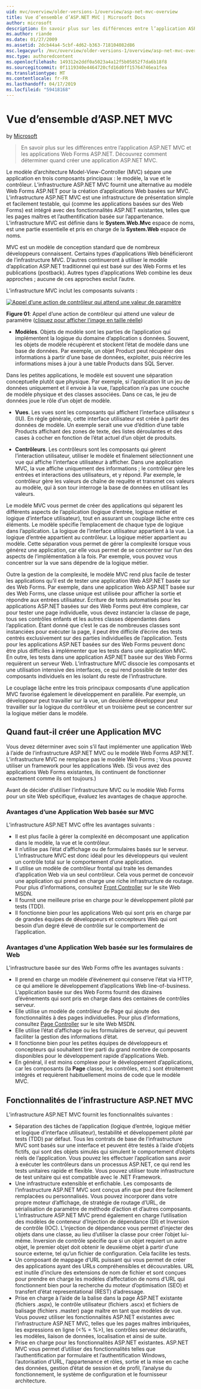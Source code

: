 ```yaml
---
uid: mvc/overview/older-versions-1/overview/asp-net-mvc-overview
title: Vue d’ensemble d’ASP.NET MVC | Microsoft Docs
author: microsoft
description: En savoir plus sur les différences entre l’application ASP.NET MVC et les applications Web Forms ASP.NET. Découvrez comment déterminer quand créer une application ASP.NET MVC.
ms.author: riande
ms.date: 01/27/2009
ms.assetid: 2dcb44a4-5cbf-4d62-b363-718104082d86
msc.legacyurl: /mvc/overview/older-versions-1/overview/asp-net-mvc-overview
msc.type: authoredcontent
ms.openlocfilehash: 149312e2ddf0a5023a4a12f5b05852f7da6b18f8
ms.sourcegitcommit: 0f1119340e4464720cfd16d0ff15764746ea1fea
ms.translationtype: MT
ms.contentlocale: fr-FR
ms.lasthandoff: 04/17/2019
ms.locfileid: "59418168"
---
```

# <a name="aspnet-mvc-overview"></a>Vue d’ensemble d’ASP.NET MVC

by [Microsoft](https://github.com/microsoft)

> En savoir plus sur les différences entre l’application ASP.NET MVC et les applications Web Forms ASP.NET. Découvrez comment déterminer quand créer une application ASP.NET MVC.


Le modèle d’architecture Model-View-Controller (MVC) sépare une application en trois composants principaux : le modèle, la vue et le contrôleur. L’infrastructure ASP.NET MVC fournit une alternative au modèle Web Forms ASP.NET pour la création d’applications Web basées sur MVC. L’infrastructure ASP.NET MVC est une infrastructure de présentation simple et facilement testable, qui (comme les applications basées sur des Web Forms) est intégré avec des fonctionnalités ASP.NET existantes, telles que les pages maîtres et l’authentification basée sur l’appartenance. L’infrastructure MVC est définie dans le **System.Web.Mvc** espace de noms, est une partie essentielle et pris en charge de la **System.Web** espace de noms.   
  
MVC est un modèle de conception standard que de nombreux développeurs connaissent. Certains types d’applications Web bénéficieront de l’infrastructure MVC. D’autres continueront à utiliser le modèle d’application ASP.NET traditionnel qui est basé sur des Web Forms et les publications (postback). Autres types d’applications Web combine les deux approches ; aucune de ces approches exclut l’autre.   
  
L’infrastructure MVC inclut les composants suivants :


[![Appel d’une action de contrôleur qui attend une valeur de paramètre](asp-net-mvc-overview/_static/image1.jpg)](asp-net-mvc-overview/_static/image1.png)

**Figure 01**: Appel d’une action de contrôleur qui attend une valeur de paramètre ([cliquez pour afficher l’image en taille réelle](asp-net-mvc-overview/_static/image2.png))


- **Modèles**. Objets de modèle sont les parties de l’application qui implémentent la logique du domaine d’application s données. Souvent, les objets de modèle récupèrent et stockent l’état de modèle dans une base de données. Par exemple, un objet Product peut récupérer des informations à partir d’une base de données, exploiter, puis réécrire les informations mises à jour à une table Products dans SQL Server.

Dans les petites applications, le modèle est souvent une séparation conceptuelle plutôt que physique. Par exemple, si l’application lit un jeu de données uniquement et il envoie à la vue, l’application n’a pas une couche de modèle physique et des classes associées. Dans ce cas, le jeu de données joue le rôle d’un objet de modèle.

- **Vues**. Les vues sont les composants qui affichent l’interface utilisateur s (IU). En règle générale, cette interface utilisateur est créée à partir des données de modèle. Un exemple serait une vue d’édition d’une table Products affichant des zones de texte, des listes déroulantes et des cases à cocher en fonction de l’état actuel d’un objet de produits.

- **Contrôleurs**. Les contrôleurs sont les composants qui gèrent l’interaction utilisateur, utiliser le modèle et finalement sélectionnent une vue qui affiche l’interface utilisateur à afficher. Dans une application MVC, la vue affiche uniquement des informations ; le contrôleur gère les entrées et interactions des utilisateurs, et y répond. Par exemple, le contrôleur gère les valeurs de chaîne de requête et transmet ces valeurs au modèle, qui à son tour interroge la base de données en utilisant les valeurs.

Le modèle MVC vous permet de créer des applications qui séparent les différents aspects de l’application (logique d’entrée, logique métier et logique d’interface utilisateur), tout en assurant un couplage lâche entre ces éléments. Le modèle spécifie l’emplacement de chaque type de logique dans l’application. La logique de l’interface utilisateur appartient à la vue. La logique d’entrée appartient au contrôleur. La logique métier appartient au modèle. Cette séparation vous permet de gérer la complexité lorsque vous générez une application, car elle vous permet de se concentrer sur l’un des aspects de l’implémentation à la fois. Par exemple, vous pouvez vous concentrer sur la vue sans dépendre de la logique métier.   
  
Outre la gestion de la complexité, le modèle MVC rend plus facile de tester les applications qu’il est de tester une application Web ASP.NET basée sur des Web Forms. Par exemple, dans une application Web ASP.NET basée sur des Web Forms, une classe unique est utilisée pour afficher la sortie et répondre aux entrées utilisateur. Écriture de tests automatisés pour les applications ASP.NET basées sur des Web Forms peut être complexe, car pour tester une page individuelle, vous devez instancier la classe de page, tous ses contrôles enfants et les autres classes dépendantes dans l’application. Étant donné que c’est le cas de nombreuses classes sont instanciées pour exécuter la page, il peut être difficile d’écrire des tests centrés exclusivement sur des parties individuelles de l’application. Tests pour les applications ASP.NET basées sur des Web Forms peuvent donc être plus difficiles à implémenter que les tests dans une application MVC. En outre, les tests dans une application ASP.NET basée sur des Web Forms requièrent un serveur Web. L’infrastructure MVC dissocie les composants et une utilisation intensive des interfaces, ce qui rend possible de tester des composants individuels en les isolant du reste de l’infrastructure.   
  
Le couplage lâche entre les trois principaux composants d’une application MVC favorise également le développement en parallèle. Par exemple, un développeur peut travailler sur la vue, un deuxième développeur peut travailler sur la logique du contrôleur et un troisième peut se concentrer sur la logique métier dans le modèle.

## <a name="deciding-when-to-create-an-mvc-application"></a>Quand faut-il créer une Application MVC

Vous devez déterminer avec soin s’il faut implémenter une application Web à l’aide de l’infrastructure ASP.NET MVC ou le modèle Web Forms ASP.NET. L’infrastructure MVC ne remplace pas le modèle Web Forms ; Vous pouvez utiliser un framework pour les applications Web. (Si vous avez des applications Web Forms existantes, ils continuent de fonctionner exactement comme ils ont toujours.)   
  
Avant de décider d’utiliser l’infrastructure MVC ou le modèle Web Forms pour un site Web spécifique, évaluez les avantages de chaque approche.

### <a name="advantages-of-an-mvc-based-web-application"></a>Avantages d’une Application Web basée sur MVC

L’infrastructure ASP.NET MVC offre les avantages suivants :

- Il est plus facile à gérer la complexité en décomposant une application dans le modèle, la vue et le contrôleur.
- Il n’utilise pas l’état d’affichage ou de formulaires basés sur le serveur. L’infrastructure MVC est donc idéal pour les développeurs qui veulent un contrôle total sur le comportement d’une application.
- Il utilise un modèle de contrôleur frontal qui traite les demandes d’application Web via un seul contrôleur. Cela vous permet de concevoir une application qui prend en charge une riche infrastructure de routage. Pour plus d’informations, consultez [Front Controller](https://go.microsoft.com/fwlink/?LinkId=106357 "Front Controller") sur le site Web MSDN.
- Il fournit une meilleure prise en charge pour le développement piloté par tests (TDD).
- Il fonctionne bien pour les applications Web qui sont pris en charge par de grandes équipes de développeurs et concepteurs Web qui ont besoin d’un degré élevé de contrôle sur le comportement de l’application.

### <a name="advantages-of-a-web-forms-based-web-application"></a>Avantages d’une Application Web basée sur les formulaires de Web

L’infrastructure basée sur des Web Forms offre les avantages suivants :

- Il prend en charge un modèle d’événement qui conserve l’état via HTTP, ce qui améliore le développement d’applications Web line-of-business. L’application basée sur des Web Forms fournit des dizaines d’événements qui sont pris en charge dans des centaines de contrôles serveur.
- Elle utilise un modèle de contrôleur de Page qui ajoute des fonctionnalités à des pages individuelles. Pour plus d’informations, consultez [Page Controller](https://go.microsoft.com/fwlink/?LinkId=106359 "Page Controller") sur le site Web MSDN.
- Elle utilise l’état d’affichage ou les formulaires de serveur, qui peuvent faciliter la gestion des informations d’état.
- Il fonctionne bien pour les petites équipes de développeurs et concepteurs qui souhaitent tirer parti du grand nombre de composants disponibles pour le développement rapide d’applications Web.
- En général, il est moins complexe pour le développement d’applications, car les composants (la **Page** classe, les contrôles, etc.) sont étroitement intégrés et requièrent habituellement moins de code que le modèle MVC.

## <a name="features-of-the-aspnet-mvc-framework"></a>Fonctionnalités de l’infrastructure ASP.NET MVC

L’infrastructure ASP.NET MVC fournit les fonctionnalités suivantes :

- Séparation des tâches de l’application (logique d’entrée, logique métier et logique d’interface utilisateur), testabilité et développement piloté par tests (TDD) par défaut. Tous les contrats de base de l’infrastructure MVC sont basés sur une interface et peuvent être testés à l’aide d’objets fictifs, qui sont des objets simulés qui simulent le comportement d’objets réels de l’application. Vous pouvez les effectuer l’application sans avoir à exécuter les contrôleurs dans un processus ASP.NET, ce qui rend les tests unitaires rapide et flexible. Vous pouvez utiliser toute infrastructure de test unitaire qui est compatible avec le .NET Framework.
- Une infrastructure extensible et enfichable. Les composants de l’infrastructure ASP.NET MVC sont conçus afin que peut être facilement remplacées ou personnalisés. Vous pouvez incorporer dans votre propre moteur d’affichage, de stratégie de routage d’URL, de sérialisation de paramètre de méthode d’action et d’autres composants. L’infrastructure ASP.NET MVC prend également en charge l’utilisation des modèles de conteneur d’Injection de dépendance (DI) et Inversion de contrôle (IOC). L’injection de dépendance vous permet d’injecter des objets dans une classe, au lieu d’utiliser la classe pour créer l’objet lui-même. Inversion de contrôle spécifie que si un objet requiert un autre objet, le premier objet doit obtenir le deuxième objet à partir d’une source externe, tel qu’un fichier de configuration. Cela facilite les tests.
- Un composant de mappage d’URL puissant qui vous permet de créer des applications ayant des URLs compréhensibles et découvrables. URL est inutile d’inclure des extensions de nom de fichier et sont conçues pour prendre en charge les modèles d’affectation de noms d’URL qui fonctionnent bien pour la recherche du moteur d’optimisation (SEO) et transfert d’état representational (REST) d’adressage.
- Prise en charge à l’aide de la balise dans la page ASP.NET existante (fichiers .aspx), le contrôle utilisateur (fichiers .ascx) et fichiers de balisage (fichiers .master) page maître en tant que modèles de vue. Vous pouvez utiliser les fonctionnalités ASP.NET existantes avec l’infrastructure ASP.NET MVC, telles que les pages maîtres imbriquées, les expressions en ligne (&lt;% = %&gt;), les contrôles serveur déclaratifs, les modèles, liaison de données, localisation et ainsi de suite.
- Prise en charge pour les fonctionnalités ASP.NET existantes. ASP.NET MVC vous permet d’utiliser des fonctionnalités telles que l’authentification par formulaire et l’authentification Windows, l’autorisation d’URL, l’appartenance et rôles, sortie et la mise en cache des données, gestion d’état de session et de profil, l’analyse du fonctionnement, le système de configuration et le fournisseur architecture.

